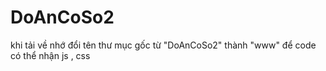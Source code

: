 # DoAnCoSo2
khi tải về nhớ đổi tên thư mục gốc từ "DoAnCoSo2" thành "www" để code có thể nhận js , css 
